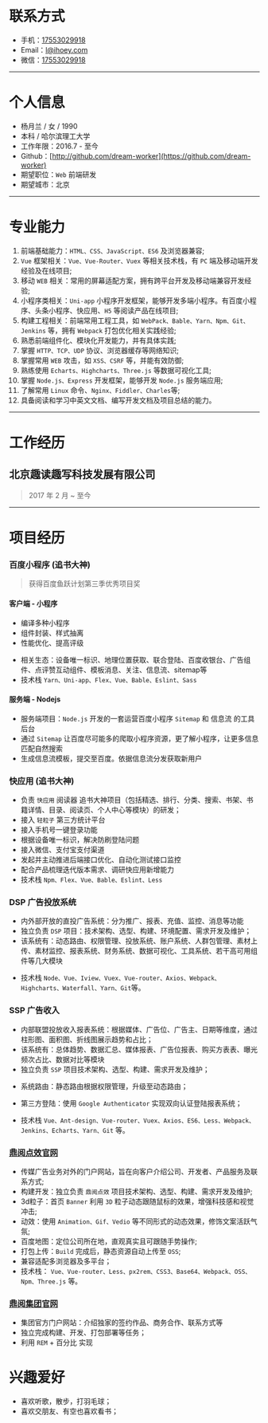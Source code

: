 # 联系方式

- 手机：[17553029918](tel:17553029918)
- Email：[l@ihoey.com](mailto:l@ihoey.com)
- 微信：[17553029918](tel:17553029918)

---

# 个人信息

- 杨月兰 / 女 / 1990
- 本科 / 哈尔滨理工大学
- 工作年限：2016.7 - 至今
- Github：[http://github.com/dream-worker](https://github.com/dream-worker)
- 期望职位：`Web` 前端研发
- 期望城市：北京

---

# 专业能力

1. 前端基础能力：`HTML、CSS、JavaScript、ES6` 及浏览器兼容;
2. `Vue` 框架相关：`Vue、Vue-Router、Vuex` 等相关技术栈，有 `PC` 端及移动端开发经验及在线项目;
3. 移动 `WEB` 相关：常用的屏幕适配方案，拥有跨平台开发及移动端兼容开发经验;
4. 小程序类相关：`Uni-app` 小程序开发框架，能够开发多端小程序。有百度小程序、头条小程序、快应用、`H5` 等阅读产品在线项目;
5. 构建工程相关：前端常用工程工具，如 `WebPack、Bable、Yarn、Npm、Git、Jenkins` 等，拥有 `Webpack` 打包优化相关实践经验;
6. 熟悉前端组件化、模块化开发能力，并有具体实践;
7. 掌握 `HTTP、TCP、UDP` 协议、浏览器缓存等网络知识;
8. 掌握常用 `WEB` 攻击，如 `XSS、CSRF` 等，并能有效防御;
9. 熟练使用 `Echarts、Highcharts、Three.js` 等数据可视化工具;
10. 掌握 `Node.js、Express` 开发框架，能够开发 `Node.js` 服务端应用;
11. 了解常用 `Linux` 命令、`Nginx、Fiddler、Charles`等;
12. 具备阅读和学习中英文文档、编写开发文档及项目总结的能力。

---

# 工作经历

## 北京趣读趣写科技发展有限公司


> 2017 年 2 月 ~ 至今

---

# 项目经历

### 百度小程序 (追书大神)


> 获得百度鱼跃计划第三季优秀项目奖

<!--（uni-app可以研究下打包成其他） 支付宝微信-->

#### 客户端 - 小程序

- 编译多种小程序
- 组件封装、样式抽离
- 性能优化、提高评级
<!-- （白屏6s、接口、图片、css 等） -->
- 相关生态：设备唯一标识、地理位置获取、联合登陆、百度收银台、广告组件、点评赞互动组件、模板消息、关注、信息流、sitemap等
- 技术栈 `Yarn、Uni-app、Flex、Vue、Bable、Eslint、Sass`

#### 服务端 - Nodejs

 - 服务端项目：`Node.js` 开发的一套运营百度小程序 `Sitemap` 和 信息流 的工具后台
 - 通过 `Sitemap` 让百度尽可能多的爬取小程序资源，更了解小程序，让更多信息匹配自然搜索
 - 生成信息流模板，提交至百度。依据信息流分发获取新用户


### 快应用 (追书大神)

- 负责 `快应用` 阅读器 追书大神项目（包括精选、排行、分类、搜索、书架、书籍详情、目录、阅读页、个人中心等模块）的研发；
- 接入 `轻粒子` 第三方统计平台
- 接入手机号一键登录功能
- 根据设备唯一标识，解决防刷登陆问题
- 接入微信、支付宝支付渠道
- 发起并主动推进后端接口优化、自动化测试接口监控
- 配合产品梳理迭代版本需求、调研快应用新增能力
- 技术栈 `Npm、Flex、Vue、Bable、Eslint、Less`


### DSP 广告投放系统
<!--旧版： https://web.rydsp.com/home/index -->
<!-- 新版qa:https://qa-jx.rydsp.com/home/index -->

- 内外部开放的直投广告系统：分为推广、报表、充值、监控、消息等功能
- 独立负责 `DSP` 项目：技术架构、选型、构建、环境配置、需求开发及维护；
- 该系统有：动态路由、权限管理、投放系统、账户系统、人群包管理、素材上传、素材监控、报表系统、财务系统、数据可视化、工具系统、若干高可用组件等几大模块
<!--- 系统路由：静态路由根据权限管理，升级至动态路由；-->
<!--- 权限管理：管理员、运营、销售、直客、广告主、代理、测试等多种角色及权限的管理；-->
<!--- 投放系统：直客、广告主、代理、运营、管理员等对计划定向的设置、投放素材和广告位的投放；-->
<!--- 素材监控：瀑布流对投放的素材审核、监控-->
<!--- 报表系统：查阅、下载投放中的各类消耗数据，并提供数据核对-->
<!--- 充值返现：-->
<!--- 组件-->
<!--- 素材上传：vedio\image[png\jpg\jpeg\gif]显示-->
<!--- 消耗视图：双轴折线图、漏斗图直观反馈实时及时段消耗趋势和占比-->
<!--- 环境配置：配置dev、qa、pro等环境命令，分环境打包。通过Jenkins 构建，上传至机器；-->
- 技术栈 `Node、Vue、Iview、Vuex、Vue-router、Axios、Webpack、Highcharts、Waterfall、Yarn、Git`等。


### SSP 广告收入
<!-- 测试环境  https://qa-ssp-admin.dingyueads.com/login -->

- 内部联盟投放收入报表系统：根据媒体、广告位、广告主、日期等维度，通过柱形图、面积图、折线图展示趋势和占比；
- 该系统有：总体趋势、数据汇总、媒体报表、广告位报表、购买方表表、曝光频次占比、数据对比等模块
- 独立负责 `SSP` 项目技术架构、选型、构建、需求开发及维护；
<!--- 视图自适应、多页面切换更新-->
- 系统路由：静态路由根据权限管理，升级至动态路由；
<!-- - 权限管理：管理员、开发、测试、各方业务相关人员等多种角色及权限的管理； -->
- 第三方登陆：使用 `Google Authenticator` 实现双向认证登陆报表系统；
<!--- 组件：视图-->
- 技术栈 `Vue、Ant-design、Vue-router、Vuex、Axios、ES6、Less、Webpack、Jenkins、Echarts、Yarn、Git` 等。


### [鼎阅点效官网](http://dingyueads.com/)
<!-- 后更名鲸效 https://whaleffect.com/ -->

- 传媒广告业务对外的门户网站，旨在向客户介绍公司、开发者、产品服务及联系方式;
- 构建开发：独立负责 `鼎阅点效` 项目技术架构、选型、构建、需求开发及维护;
- 3d粒子：首页 `Banner` 利用 `3D` 粒子动态跟随鼠标的效果，增强科技感和视觉冲击;
- 动效：使用 `Animation、Gif、Vedio` 等不同形式的动态效果，修饰文案活跃气氛;
- 百度地图：定位公司所在地，直观真实且可跟随手势操作;
- 打包上传：`Build` 完成后，静态资源自动上传至 `OSS`;
- 兼容适配多浏览器及多平台；
- 技术栈： `Vue、Vue-router、Less、px2rem、CSS3、Base64、Webpack、OSS、Npm、Three.js` 等。

### [鼎阅集团官网](http://www.dingyuegroup.cn)

- 集团官方门户网站：介绍独家的签约作品、商务合作、联系方式等
- 独立完成构建、开发、打包部署等任务；
- 利用 `REM` + 百分比 实现


# 兴趣爱好

- 喜欢听歌，散步，打羽毛球；
- 喜欢交朋友、有空也喜欢看书；
